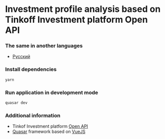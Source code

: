 # Investment profile analysis based on Tinkoff Investment platform Open API

### The same in another languages

* [Русский](README.RU.md)

### Install dependencies
```bash
yarn
```

### Run application in development mode
```bash
quasar dev
```

### Additional information

* Tinkof Investment platform [Open API](https://tinkoffcreditsystems.github.io/invest-openapi/)
* [Quasar](https://quasar.dev/) framework based on [VueJS](https://v3.vuejs.org/)
